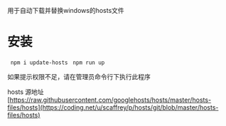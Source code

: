 

用于自动下载并替换windows的hosts文件

# 安装 #

` npm i update-hosts`
` npm run up`

如果提示权限不足，请在管理员命令行下执行此程序


hosts 源地址 [https://raw.githubusercontent.com/googlehosts/hosts/master/hosts-files/hosts](https://coding.net/u/scaffrey/p/hosts/git/blob/master/hosts-files/hosts)
